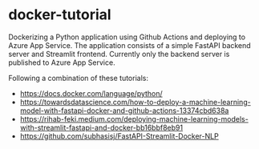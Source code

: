 # docker-tutorial
Dockerizing a Python application using Github Actions and deploying to Azure App Service. 
The application consists of a simple FastAPI backend server and Streamlit frontend. Currently only the backend server is published to Azure App Service.

Following a combination of these tutorials:
- https://docs.docker.com/language/python/
- https://towardsdatascience.com/how-to-deploy-a-machine-learning-model-with-fastapi-docker-and-github-actions-13374cbd638a
- https://rihab-feki.medium.com/deploying-machine-learning-models-with-streamlit-fastapi-and-docker-bb16bbf8eb91
- https://github.com/subhasisj/FastAPI-Streamlit-Docker-NLP

